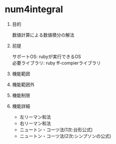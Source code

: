 num4integral
============
1. 目的

    数値計算による数値積分の解法

1. 前提

   サポートOS: rubyが実行できるOS  
   必要ライブラリ:  ruby ff-compierライブラリ  

1. 機能範囲

1. 機能範囲外

1. 機能制限

1. 機能詳細
    * 左リーマン和法
    * 右リーマン和法
    * ニュートン・コーツ法(1次:台形公式)
    * ニュートン・コーツ法(2次:シンプソンの公式)
